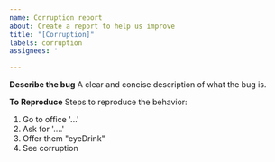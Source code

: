```yaml
---
name: Corruption report
about: Create a report to help us improve
title: "[Corruption]"
labels: corruption
assignees: ''

---
```


**Describe the bug**
A clear and concise description of what the bug is.

**To Reproduce**
Steps to reproduce the behavior:
1. Go to office '...'
2. Ask for  '....'
3. Offer them "eyeDrink"
4. See corruption
